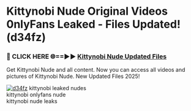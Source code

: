# Kittynobi Nude Original Videos 0nlyFans Leaked - Files Updated! (d34fz)

<h3>🔴 CLICK HERE 🌐==►► <a href="https://tinyurl.com/5h6xmrr3" rel="nofollow">Kittynobi Nude Updated Files</a></h3>

Get Kittynobi Nude and all content. Now you can access all videos and pictures of Kittynobi Nude. New Updated Files 2025!

[![d34fz](https://i.imgur.com/KVD873Z.gif)](https://tinyurl.com/5h6xmrr3)
kittynobi leaked nudes<br>
kittynobi onlyfans nude<br>
kittynobi nude leaks